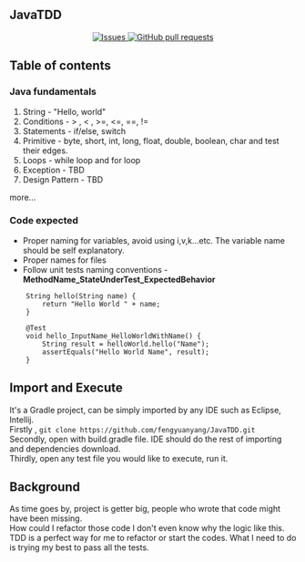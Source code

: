 ## JavaTDD
<p align="center">
  <a href="https://github.com/anuraghazra/JavaTDD/issues">
    <img alt="Issues" src="https://img.shields.io/github/issues/fengyuanyang/JavaTDD?color=0088ff" />
  </a>
  <a href="https://github.com/fengyuanyang/JavaTDD/pulls">
    <img alt="GitHub pull requests" src="https://img.shields.io/github/issues-pr/fengyuanyang/JavaTDD?color=0088ff" />
  </a>
</p>

## Table of contents
### Java fundamentals
1. String - "Hello, world" 
2. Conditions - > , < , >=, <=, ==, !=
3. Statements - if/else, switch
4. Primitive - byte, short, int, long, float, double, boolean, char and test their edges.
5. Loops - while loop and for loop
6. Exception - TBD    
7. Design Pattern - TBD        

more...
### Code expected
* Proper naming for variables, avoid using i,v,k...etc. The variable name should be self explanatory.
* Proper names for files
* Follow unit tests naming conventions - **MethodName_StateUnderTest_ExpectedBehavior**

```
    String hello(String name) {
        return "Hello World " + name;
    }

    @Test
    void hello_InputName_HelloWorldWithName() {
        String result = helloWorld.hello("Name");
        assertEquals("Hello World Name", result);
    }
```

## Import and Execute
It's a Gradle project, can be simply imported by any IDE such as Eclipse, Intellij.    
Firstly , ```git clone https://github.com/fengyuanyang/JavaTDD.git```    
Secondly, open with build.gradle file. IDE should do the rest of importing and dependencies download.    
Thirdly, open any test file you would like to execute, run it.     

## Background
As time goes by, project is getter big, people who wrote that code might have been missing.   
How could I refactor those code I don't even know why the logic like this.   
TDD is a perfect way for me to refactor or start the codes. What I need to do is trying my best to pass all the tests.